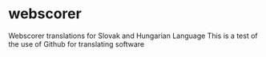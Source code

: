 # webscorer
Webscorer translations for Slovak and Hungarian Language
This is a test of the use of Github for translating software
